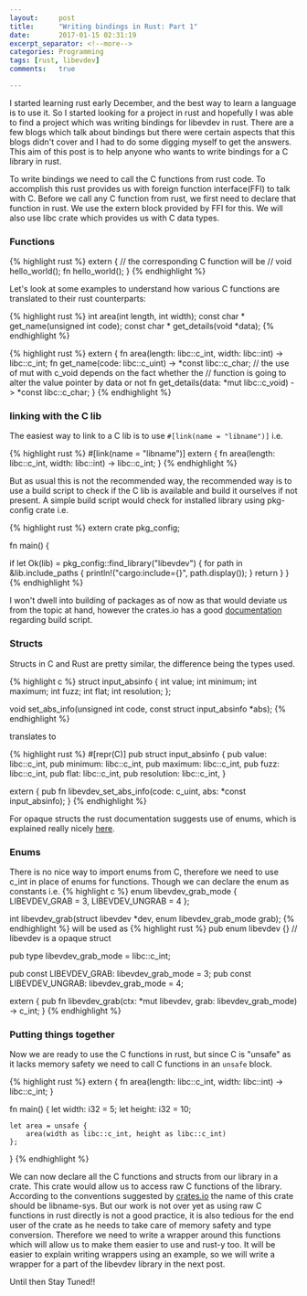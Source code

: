 ```yaml
---
layout:     post
title:      "Writing bindings in Rust: Part 1"
date:       2017-01-15 02:31:19
excerpt_separator: <!--more-->
categories: Programming
tags: [rust, libevdev]
comments:   true

---
```

I started learning rust early December, and the best way to learn a language is to use it. So I started looking for a project in rust and
hopefully I was able to find a project which was writing bindings for libevdev in rust. There are a few blogs which talk about bindings but
there were certain aspects that this blogs didn't cover and I had to do some digging myself to get the answers. This aim of this post is to
help anyone who wants to write bindings for a C library in rust.
<!--more-->

To write bindings we need to call the C functions from rust code. To accomplish this rust provides us with foreign function interface(FFI)
to talk with C. Before we call any C function from rust, we first need to declare that function in rust. We use the extern block provided by
FFI for this. We will also use libc crate which provides us with C data types.

### Functions

{% highlight rust %}
extern {
    // the corresponding C function will be
    // void hello_world();
    fn hello_world();
}
{% endhighlight %}

Let's look at some examples to understand how various C functions are translated to their rust counterparts:

{% highlight rust %}
int area(int length, int width);
const char * get_name(unsigned int code);
const char * get_details(void *data);
{% endhighlight %}

{% highlight rust %}
extern {
    fn area(length: libc::c_int, width: libc::int) -> libc::c_int;
    fn get_name(code: libc::c_uint) -> *const libc::c_char;
    // the use of mut with c_void depends on the fact whether the
    // function is going to alter the value pointer by data or not
    fn get_details(data: *mut libc::c_void) -> *const libc::c_char;
}
{% endhighlight %}

### linking with the C lib

The easiest way to link to a C lib is to use `#[link(name = "libname")]` i.e.

{% highlight rust %}
#[link(name = "libname")]
extern {
    fn area(length: libc::c_int, width: libc::int) -> libc::c_int;
}
{% endhighlight %}

But as usual this is not the recommended way, the recommended way is to use a build script to check if the C lib is available and build it
ourselves if not present. A simple build script would check for installed library using pkg-config crate i.e.

{% highlight rust %}
extern crate pkg_config;

fn main() {

   if let Ok(lib) = pkg_config::find_library("libevdev") {
        for path in &lib.include_paths {
            println!("cargo:include={}", path.display());
        }
        return
    }
}
{% endhighlight %}

I won't dwell into building of packages as of now as that would deviate us from the topic at hand, however the crates.io has a good [documentation](http://doc.crates.io/build-script.html) regarding build script.

### Structs

Structs in C and Rust are pretty similar, the difference being the types used.

{% highlight c %}
struct input_absinfo {
	int value;
	int minimum;
	int maximum;
	int fuzz;
	int flat;
	int resolution;
};

void set_abs_info(unsigned int code,
                  const struct input_absinfo *abs);
{% endhighlight %}

translates to

{% highlight rust %}
#[repr(C)]
pub struct input_absinfo {
    pub value: libc::c_int,
    pub minimum: libc::c_int,
    pub maximum: libc::c_int,
    pub fuzz: libc::c_int,
    pub flat: libc::c_int,
    pub resolution: libc::c_int,
}

extern {
    pub fn libevdev_set_abs_info(code: c_uint,
                                 abs: *const input_absinfo);
}
{% endhighlight %}

For opaque structs the rust documentation suggests use of enums, which is explained really nicely [here](https://doc.rust-lang.org/book/ffi.html#representing-opaque-structs).

### Enums

There is no nice way to import enums from C, therefore we need to use c_int in place of enums for functions. Though we can declare the enum as
constants i.e.
{% highlight c %}
enum libevdev_grab_mode {
	LIBEVDEV_GRAB = 3,
	LIBEVDEV_UNGRAB = 4
};

int libevdev_grab(struct libevdev *dev, enum libevdev_grab_mode grab);
{% endhighlight %}
will be used as
{% highlight rust %}
pub enum libevdev {} // libevdev is a opaque struct

pub type libevdev_grab_mode = libc::c_int;

pub const LIBEVDEV_GRAB: libevdev_grab_mode = 3;
pub const LIBEVDEV_UNGRAB: libevdev_grab_mode = 4;

extern {
    pub fn libevdev_grab(ctx: *mut libevdev,
                         grab: libevdev_grab_mode) -> c_int;
}
{% endhighlight %}

### Putting things together

Now we are ready to use the C functions in rust, but since C is "unsafe" as it lacks memory safety we need to call C functions in an `unsafe`
block.

{% highlight rust %}
extern {
    fn area(length: libc::c_int, width: libc::int) -> libc::c_int;
}

fn main() {
    let width: i32 = 5;
    let height: i32 = 10;

    let area = unsafe {
        area(width as libc::c_int, height as libc::c_int)
    };
}
{% endhighlight  %}

We can now declare all the C functions and structs from our library in a crate. This crate would allow us to access raw C functions of the library.
According to the conventions suggested by [crates.io](https://crates.io/) the name of this crate should be libname-sys. But our work is not over
yet as using raw C functions in rust directly is not a good practice, it is also tedious for the end user of the crate as he needs to take care of memory safety and type conversion.
Therefore we need to write a wrapper around this functions which will allow us to make them easier to use and rust-y too.
It will be easier to explain writing wrappers using an example, so we will write a wrapper for a part of the libevdev library in the next post.

Until then Stay Tuned!!
